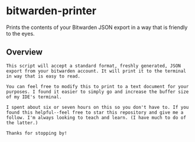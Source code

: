 # bitwarden-printer
Prints the contents of your Bitwarden JSON export in a way that is friendly to the eyes.

## Overview
```
This script will accept a standard format, freshly generated, JSON export from your bitwarden account. It will print it to the terminal in way that is easy to read.

You can feel free to modify this to print to a text document for your purposes. I found it easier to simply go and increase the buffer size of my IDE's terminal.

I spent about six or seven hours on this so you don't have to. If you found this helpful--feel free to star this repository and give me a follow. I'm always looking to teach and learn. (I have much to do of the latter.)

Thanks for stopping by!
```